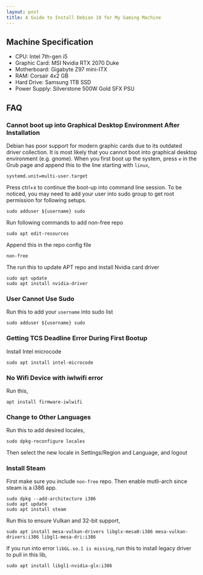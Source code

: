 ```yaml
---
layout: post
title: A Guide to Install Debian 10 for My Gaming Machine
---
```


## Machine Specification

* CPU: Intel 7th-gen i5
* Graphic Card: MSI Nvidia RTX 2070 Duke
* Motherboard: Gigabyte Z97 mini-ITX
* RAM: Corsair 4x2 GB
* Hard Drive: Samsung 1TB SSD
* Power Supply: Silverstone 500W Gold SFX PSU

## FAQ

### Cannot boot up into Graphical Desktop Environment After Installation

Debian has poor support for modern graphic cards due to its outdated driver collection. It is most likely that you cannot boot into graphical desktop environment (e.g. gnome). When you first boot up the system, press `e` in the Grub page and append this to the line starting with `linux`,

```
systemd.unit=multi-user.target
```

Press ctrl+x to continue the boot-up into command line session. To be noticed, you may need to add your user into sudo group to get root permission for following setups.
```
sudo adduser ${username} sudo
```

Run following commands to add non-free repo
```
sudo apt edit-resources
```

Append this in the repo config file
```
non-free
```

The run this to update APT repo and install Nvidia card driver
```
sudo apt update
sudo apt install nvidia-driver
```

### User Cannot Use Sudo

Run this to add your `username` into sudo list
```
sudo adduser ${username} sudo
```

### Getting TCS Deadline Error During First Bootup

Install Intel microcode
```
sudo apt install intel-microcode
```

### No Wifi Device with iwlwifi error

Run this,
```
apt install firmware-iwlwifi
```

### Change to Other Languages

Run this to add desired locales,
```
sudo dpkg-reconfigure locales
```

Then select the new locale in Settings/Region and Language, and logout

### Install Steam

First make sure you include `non-free` repo. Then enable mutli-arch since steam is a i386 app.
```
sudo dpkg --add-architecture i386
sudo apt update
sudo apt install steam
```

Run this to ensure Vulkan and 32-bit support,
```
sudo apt install mesa-vulkan-drivers libglx-mesa0:i386 mesa-vulkan-drivers:i386 libgl1-mesa-dri:i386
```

If you run into error `libGL.so.1 is missing`, run this to install legacy driver to pull in this lib,
```
sudo apt install libgl1-nvidia-glx:i386
```
